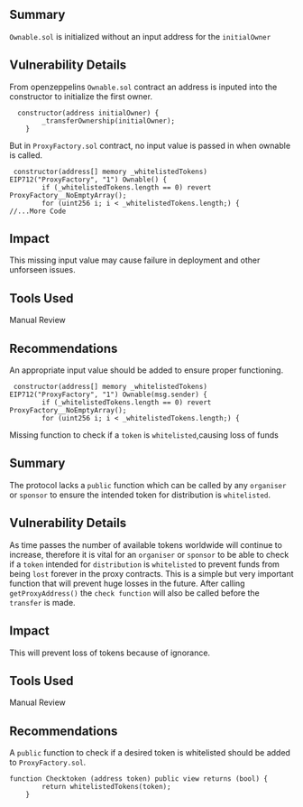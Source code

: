 

## Summary
`Ownable.sol` is initialized without an input address for the `initialOwner`
## Vulnerability Details
From openzeppelins `Ownable.sol` contract an address is inputed into the constructor to initialize the first owner.

```solidity
  constructor(address initialOwner) {
        _transferOwnership(initialOwner);
    }
```

But in `ProxyFactory.sol` contract, no input value is passed in when ownable is called.
```solidity
 constructor(address[] memory _whitelistedTokens) EIP712("ProxyFactory", "1") Ownable() {
        if (_whitelistedTokens.length == 0) revert ProxyFactory__NoEmptyArray();
        for (uint256 i; i < _whitelistedTokens.length;) {
//...More Code
```


## Impact
This missing input value may cause failure in deployment and other unforseen issues.
## Tools Used
Manual Review
## Recommendations
An appropriate input value should be added to ensure proper functioning.
```solidity
 constructor(address[] memory _whitelistedTokens) EIP712("ProxyFactory", "1") Ownable(msg.sender) {
        if (_whitelistedTokens.length == 0) revert ProxyFactory__NoEmptyArray();
        for (uint256 i; i < _whitelistedTokens.length;) {
```







Missing function to check if a `token` is `whitelisted`,causing loss of funds



## Summary
The protocol lacks a `public` function which can be called by any `organiser` or `sponsor` to ensure the intended token for distribution is `whitelisted`.
## Vulnerability Details
As time passes the number of available tokens worldwide will continue to increase, therefore it is vital for an `organiser` or `sponsor` to be able to check if a `token` intended for `distribution` is `whitelisted` to prevent funds from being `lost` forever in the proxy contracts.
This is a simple but very important function that will prevent huge losses in the future.
After calling `getProxyAddress()` the `check function` will also be called before the `transfer` is made.
## Impact
This will prevent loss of tokens because of ignorance.
## Tools Used
Manual Review
## Recommendations
A `public` function to check if a desired token is whitelisted should be added to `ProxyFactory.sol`.
```solidity
function Checktoken (address token) public view returns (bool) {
        return whitelistedTokens(token);
    }
```

